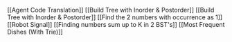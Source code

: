 [[Agent Code Translation]]
[[Build Tree with Inorder & Postorder]]
[[Build Tree with Inorder & Postorder]]
[[Find the 2 numbers with occurrence as 1]]
[[Robot Signal]]
[[Finding numbers sum up to K in 2 BST's]]
[[Most Frequent Dishes (With Trie)]]
